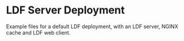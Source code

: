 # LDF Server Deployment
Example files for a default LDF deployment, with an LDF server, NGINX cache and LDF web client.


